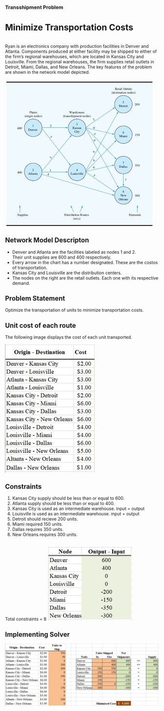 ### Transshipment Problem
# Minimize Transportation Costs
<br>
Ryan is an electronics company with production facilities in Denver and Atlanta. Components produced
at either facility may be shipped to either of the firm’s regional warehouses, which
are located in Kansas City and Louisville. From the regional warehouses, the firm supplies
retail outlets in Detroit, Miami, Dallas, and New Orleans. The key features of the
problem are shown in the network model depicted.
<br><br>
<img src="https://raw.githubusercontent.com/juanduranc/imgs/master/transshipment2.JPG" />
<br>

Network Model Descripton
-------------
  - Denver and Atlanta are the facilities labeled as nodes 1 and 2. <br>Their unit supplies are 600 and 400 respectively.
  - Every arrow in the chart has a number designated. These are the costos of transportation.
  - Kansas City and Louisville are the distribution centers.
  - The nodes on the right are the retail outlets. Each one with its respective demand.

Problem Statement
-------------
Optimize the transportation of units to minimize transportation costs.
<br>

Unit cost of each route
-------------
The following image displays the cost of each unit transported.

<img src="https://raw.githubusercontent.com/juanduranc/imgs/master/transshipmentCost3.JPG" />
<br>

Constraints
-------------
  1) Kansas City supply should be less than or equal to 600.
  2) Atlanta supply should be less than or equal to 400.
  3) Kansas City is used as an intermediate warehouse. input = output
  4) Louisville is used as an intermediate warehouse. input = output
  5) Detroit should recieve 200 units.
  6) Miami required 150 units.
  7) Dallas requires 350 units.
  8) New Orleans requires 300 units.
<br>
Total constraints = 8
<img src="https://raw.githubusercontent.com/juanduranc/imgs/master/transhipment Constraints.JPG" />
<br>

Implementing Solver
-------------
<img src="https://raw.githubusercontent.com/juanduranc/imgs/master/transshipmentSolver2.JPG" />
